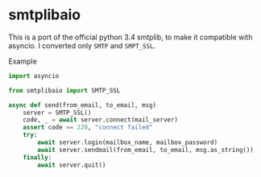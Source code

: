 smtplibaio
==========

This is a port of the official python 3.4 smtplib, to make it compatible with asyncio. I converted only `SMTP` and `SMPT_SSL`.


Example

```Python
import asyncio

from smtplibaio import SMTP_SSL

async def send(from_email, to_email, msg)
    server = SMTP_SSL()
    code, _ = await server.connect(mail_server)
    assert code == 220, "connect failed"
    try:
        await server.login(mailbox_name, mailbox_password)
        await server.sendmail(from_email, to_email, msg.as_string())
    finally:
        await server.quit()
```
